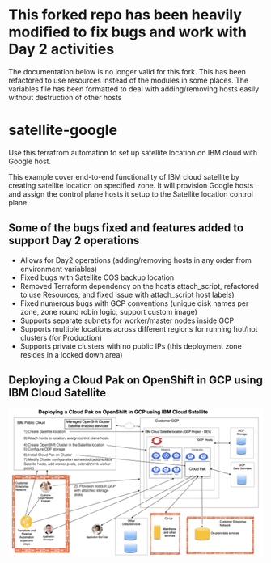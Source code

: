 # This forked repo has been heavily modified to fix bugs and work with Day 2 activities

The documentation below is no longer valid for this fork.  This has been refactored to use resources
instead of the modules in some places.  The variables file has been formatted to deal with adding/removing hosts easily
without destruction of other hosts

# satellite-google

Use this terrafrom automation to set up satellite location on IBM cloud with Google host.

This example cover end-to-end functionality of IBM cloud satellite by creating satellite location on specified zone.
It will provision Google hosts and assign the control plane hosts it setup to the Satellite location control plane.


## Some of the bugs fixed and features added to support Day 2 operations 

* Allows for Day2 operations (adding/removing hosts in any order from environment variables)
* Fixed bugs with Satellite COS backup location
* Removed Terraform dependency on the host’s attach_script, refactored to use Resources, and fixed issue with attach_script host labels)
* Fixed numerous bugs with GCP conventions (unique disk names per zone, zone round robin logic, support custom image)
* Supports separate subnets for worker/master nodes inside GCP
* Supports multiple locations across different regions for running hot/hot clusters (for Production)
* Supports private clusters with no public IPs (this deployment zone resides in a locked down area)

## Deploying a Cloud Pak on OpenShift in GCP using IBM Cloud Satellite 
![Image](./images/DeployingCloudPaksOnGCPWithSatellite.png)
